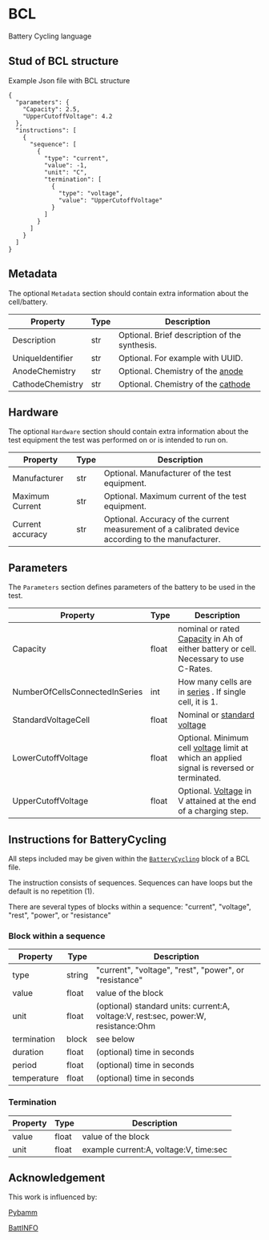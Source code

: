 # BCL
Battery Cycling language

## Stud of BCL structure

Example Json file with BCL structure

```
{
  "parameters": {
    "Capacity": 2.5,
    "UpperCutoffVoltage": 4.2
  },
  "instructions": [
    {
      "sequence": [
        {
          "type": "current",
          "value": -1,
          "unit": "C",
          "termination": [
            {
              "type": "voltage",
              "value": "UpperCutoffVoltage"
            }
          ]
        }
      ]
    }
  ]
}
```


## Metadata

The optional ``Metadata`` section should contain extra information about the cell/battery.

| Property  | Type | Description |
| ------------- | ------------- | -------------|
| Description  | str | Optional. Brief description of the synthesis.
| UniqueIdentifier  | str | Optional. For example with UUID.
| AnodeChemistry | str | Optional. Chemistry of the [anode](https://emmo-repo.github.io/domain-electrochemistry/electrochemistry.html#electrochemistry_b6319c74_d2ce_48c0_a75a_63156776b302) 
| CathodeChemistry | str | Optional. Chemistry of the [cathode](http://emmo.info/electrochemistry#electrochemistry_35c650ab_3b23_4938_b312_1b0dede2e6d5)

## Hardware

The optional ``Hardware`` section should contain extra information about the test equipment the test was performed on or is intended to run on.

| Property  | Type | Description |
| ------------- | ------------- | -------------|
| Manufacturer  | str | Optional. Manufacturer of the test equipment.
| Maximum Current  | str | Optional. Maximum current of the test equipment.
| Current accuracy  | str | Optional. Accuracy of the current measurement of a calibrated device according to the manufacturer.

## Parameters

The  ``Parameters`` section defines parameters of the battery to be used in the test.

| Property  | Type | Description |
| ------------- | ------------- | -------------|
| Capacity  | float | nominal or rated [Capacity](http://emmo.info/battery#battery_df6bdaa9_5275_4a02_a592_adafd4e5c3c3) in Ah of either battery or cell. Necessary to use C-Rates.
| NumberOfCellsConnectedInSeries | int | How many cells are in [series](http://emmo.info/electrochemistry#electrochemistry_9d6a52ed_a53d_4327_a391_f173677a4b1d) . If single cell, it is 1.
| StandardVoltageCell | float | Nominal or [standard voltage](http://emmo.info/battery#battery_3fcdc2ab_f458_4940_b218_6a10d1764567)
| LowerCutoffVoltage | float | Optional. Minimum cell [voltage](http://emmo.info/electrochemistry#electrochemistry_7e53fa42_cf93_4d6e_b753_6f0ef3034648) limit at which an applied signal is reversed or terminated.
| UpperCutoffVoltage| float | Optional. [Voltage](http://emmo.info/electrochemistry#electrochemistry_6dcd5baf_58cd_43f5_a692_51508e036c88) in V attained at the end of a charging step.

## Instructions for BatteryCycling

All steps included may be given within the [``BatteryCycling``](http://emmo.info/battery#battery_1d33b96d_f362_41e5_b670_d33cd6a7ab28) block of a BCL file.

The instruction consists of sequences. Sequences can have loops but the default is no repetition (1).

There are several types of blocks within a sequence: "current", "voltage", "rest", "power", or "resistance"

### Block within a sequence

| Property  | Type | Description |
| ------------- | ------------- | -------------|
| type | string | "current", "voltage", "rest", "power", or "resistance"
| value | float | value of the block
| unit | float | (optional) standard units: current:A, voltage:V, rest:sec, power:W, resistance:Ohm
| termination | block | see below
| duration | float | (optional) time in seconds
| period | float | (optional) time in seconds
| temperature | float | (optional) time in seconds

### Termination

| Property  | Type | Description |
| ------------- | ------------- | -------------|
| value | float | value of the block
| unit | float | example current:A, voltage:V, time:sec

## Acknowledgement

This work is influenced by:

[Pybamm](https://github.com/pybamm-team/PyBaMM)

[BattINFO](https://emmo-repo.github.io/domain-battery/index.html)
